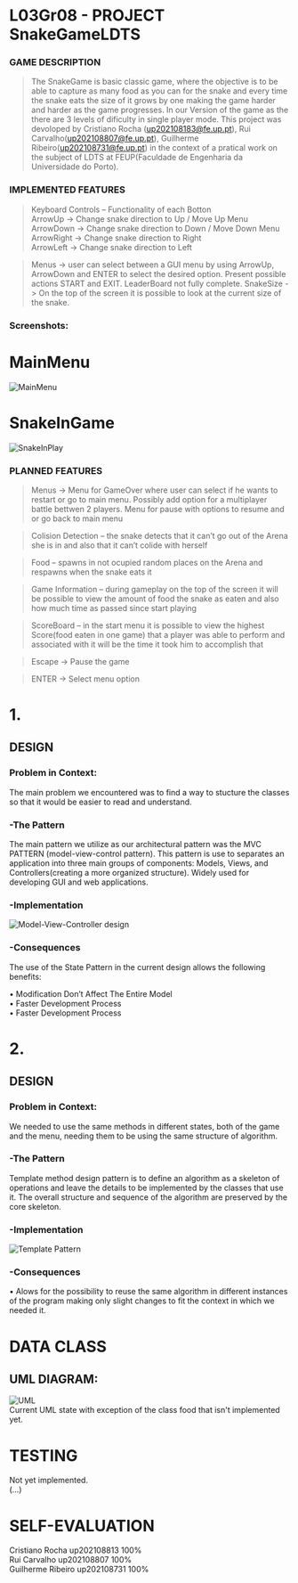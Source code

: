 # L03Gr08 - PROJECT SnakeGameLDTS

### GAME DESCRIPTION

> The SnakeGame is basic classic game, where the objective is to be able to capture as many food as you can for the snake and every time the snake eats the size of it grows by one making the game harder and harder as the game progresses. In our Version of the game as the there are 3 levels of dificulty in single player mode. 
This project was devoloped by Cristiano Rocha (up202108183@fe.up.pt), Rui Carvalho(up202108807@fe.up.pt), Guilherme Ribeiro(up202108731@fe.up.pt) in the context of a pratical work on the subject of LDTS at FEUP(Faculdade de Engenharia da Universidade do Porto).

### IMPLEMENTED FEATURES

>Keyboard Controls – Functionality of each Botton  
  >ArrowUp -> Change snake direction to Up / Move Up Menu  
  ArrowDown -> Change snake direction to Down / Move Down Menu  
  ArrowRight -> Change snake direction to Right  
  ArrowLeft -> Change snake direction to Left  
    
  >Menus -> user can select between a GUI menu by using ArrowUp, ArrowDown and ENTER to select the desired option. Present possible actions START and EXIT. LeaderBoard   not fully complete.
 SnakeSize -> On the top of the screen it is possible to look at the current size of the snake.

### Screenshots:  
 # MainMenu  
 ![MainMenu](/Images_Source/menu.png "MainMenu")  
 
 # SnakeInGame  
 ![SnakeInPlay](/Images_Source/MockUp_Snake.png "Snake")  
   
### PLANNED FEATURES

>Menus -> Menu for GameOver where user can select if he wants to restart or go to main menu. Possibly add option for a multiplayer battle bettwen 2 players. Menu for pause with options to resume and or go back to main menu  
  
>Colision Detection – the snake detects that it can’t go out of the Arena she is in and also that it can’t colide with herself  
  
> Food – spawns in not ocupied random places on the Arena and respawns when the snake eats it  
  
> Game Information – during gameplay on the top of the screen it will be possible to view the amount of food the snake as eaten and also how much time as passed since start playing  
  
> ScoreBoard – in the start menu it is possible to view the highest Score(food eaten in one game) that a player was able to perform and associated with it will be the time it took him to accomplish that  
  
> Escape -> Pause the game  
  
> ENTER -> Select menu option  

# 1.  
##  DESIGN

### Problem in Context:

The main problem we encountered was to find a way to stucture the classes so that it would be easier to read and understand.  
  
### -The Pattern  
The main pattern we utilize as our architectural pattern was the MVC PATTERN (model-view-control pattern). This pattern is use to separates an application into three main groups of components: Models, Views, and Controllers(creating a more organized structure). Widely used for developing GUI and web applications.  


### -Implementation  
![Model-View-Controller design](/Images_Source/what-is-mvc-design-pattern_cleanup.jpg "MVC")  
  
### -Consequences  

The use of the State Pattern in the current design allows the following benefits:  

• Modification Don’t Affect The Entire Model  
• Faster Development Process  
• Faster Development Process  
  
  
# 2.  
##  DESIGN

### Problem in Context:  
We needed to use the same methods in different states, both of the game and the menu, needing them to be using the same structure of algorithm.  

  
### -The Pattern  
Template method design pattern is to define an algorithm as a skeleton of operations and leave the details to be implemented by the classes that use it. The overall structure and sequence of the algorithm are preserved by the core skeleton.  


### -Implementation  
![Template Pattern](/Images_Source/LDTS_4.png "Template Pattern")  
   
### -Consequences  
• Alows for the possibility to reuse the same algorithm in different instances of the program making only slight changes to fit the context in which we needed it. 


  
  


 


# DATA CLASS  
  
 ## UML DIAGRAM:  
 ![UML](/Images_Source/UML.png "UML")  
 Current UML state with exception of the class food that isn't implemented yet.  


  
  
# TESTING  
Not yet implemented.  
(…)  
  

# SELF-EVALUATION  
  Cristiano Rocha up202108813 100%  
  Rui Carvalho up202108807 100%  
  Guilherme Ribeiro up202108731 100%  
